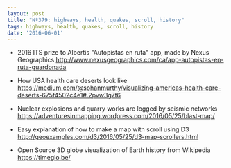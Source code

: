 ```yaml
---
layout: post
title: "Nº379: highways, health, quakes, scroll, history"
tags: highways, health, quakes, scroll, history
date: '2016-06-01'
---
```


* 2016 ITS prize to Albertis "Autopistas en ruta" app, made by Nexus Geographics
  http://www.nexusgeographics.com/ca/app-autopistas-en-ruta-guardonada

* How USA health care deserts look like
  https://medium.com/@sohanmurthy/visualizing-americas-health-care-deserts-675f4502c4e1#.2pvw3g7t6

* Nuclear explosions and quarry works are logged by seismic networks
  https://adventuresinmapping.wordpress.com/2016/05/25/blast-map/

* Easy explanation of how to make a map with scroll using D3
  http://geoexamples.com/d3/2016/05/25/d3-map-scrollers.html

* Open Source 3D globe visualization of Earth history from Wikipedia
  https://timeglo.be/

